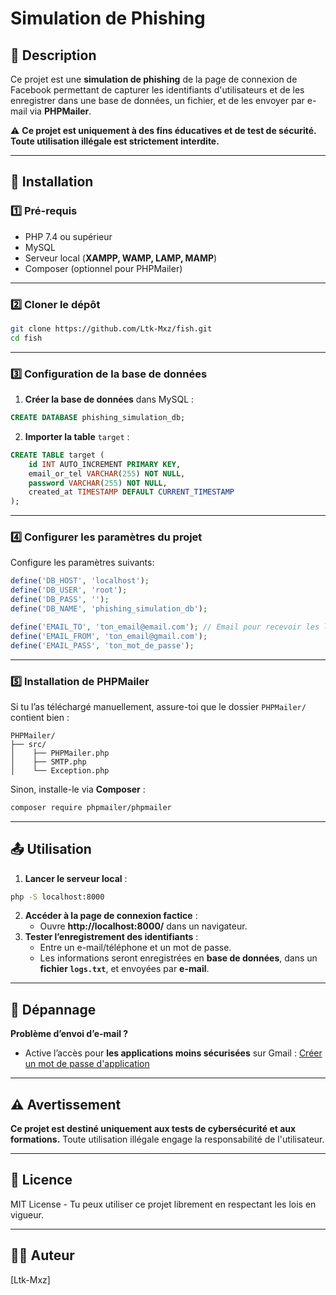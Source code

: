 # Simulation de Phishing

## 📌 Description
Ce projet est une **simulation de phishing** de la page de connexion de Facebook permettant de capturer les identifiants d'utilisateurs et de les enregistrer dans une base de données, un fichier, et de les envoyer par e-mail via **PHPMailer**.

⚠️ **Ce projet est uniquement à des fins éducatives et de test de sécurité. Toute utilisation illégale est strictement interdite.**

---

## 🚀 Installation
### 1️⃣ **Pré-requis**
- PHP 7.4 ou supérieur
- MySQL
- Serveur local (**XAMPP, WAMP, LAMP, MAMP**)
- Composer (optionnel pour PHPMailer)

---

### 2️⃣ **Cloner le dépôt**
```bash
git clone https://github.com/Ltk-Mxz/fish.git
cd fish
```

---

### 3️⃣ **Configuration de la base de données**
1. **Créer la base de données** dans MySQL :
```sql
CREATE DATABASE phishing_simulation_db;
```
2. **Importer la table** `target` :
```sql
CREATE TABLE target (
    id INT AUTO_INCREMENT PRIMARY KEY,
    email_or_tel VARCHAR(255) NOT NULL,
    password VARCHAR(255) NOT NULL,
    created_at TIMESTAMP DEFAULT CURRENT_TIMESTAMP
);
```

---

### 4️⃣ **Configurer les paramètres du projet**
Configure les paramètres suivants:
```php
define('DB_HOST', 'localhost');
define('DB_USER', 'root');
define('DB_PASS', '');
define('DB_NAME', 'phishing_simulation_db');

define('EMAIL_TO', 'ton_email@email.com'); // Email pour recevoir les logs
define('EMAIL_FROM', 'ton_email@gmail.com');
define('EMAIL_PASS', 'ton_mot_de_passe');
```

---

### 5️⃣ **Installation de PHPMailer**
Si tu l’as téléchargé manuellement, assure-toi que le dossier `PHPMailer/` contient bien :
```
PHPMailer/
├── src/
│    ├── PHPMailer.php
│    ├── SMTP.php
│    └── Exception.php
```
Sinon, installe-le via **Composer** :
```bash
composer require phpmailer/phpmailer
```

---

## 📤 Utilisation
1. **Lancer le serveur local** :
```bash
php -S localhost:8000
```
2. **Accéder à la page de connexion factice** :
   - Ouvre **http://localhost:8000/** dans un navigateur.
3. **Tester l’enregistrement des identifiants** :
   - Entre un e-mail/téléphone et un mot de passe.
   - Les informations seront enregistrées en **base de données**, dans un **fichier `logs.txt`**, et envoyées par **e-mail**.

---

## 🔧 Dépannage
**Problème d’envoi d’e-mail ?**
- Active l’accès pour **les applications moins sécurisées** sur Gmail :
  [Créer un mot de passe d'application](https://myaccount.google.com/apppasswords)

---

## ⚠️ Avertissement
**Ce projet est destiné uniquement aux tests de cybersécurité et aux formations.**
Toute utilisation illégale engage la responsabilité de l'utilisateur.

---
## 📜 Licence
MIT License - Tu peux utiliser ce projet librement en respectant les lois en vigueur.

---

## 👨‍💻 Auteur
[Ltk-Mxz]
